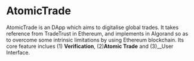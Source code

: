 # AtomicTrade

AtomicTrade is an DApp which aims to digitalise global trades. 
It takes reference from TradeTrust in Ethereum, and implements in Algorand so as to overcome some intrinsic limitations by using Ethereum blockchain.
Its core feature inclues (1) __Verification__, (2)__Atomic Trade__ and (3)__User Interface.
